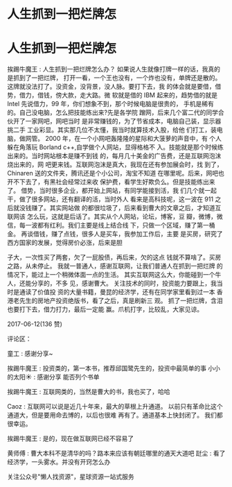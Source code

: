 # 人生抓到一把烂牌怎

# 人生抓到一把烂牌怎

挨踢牛魔王 : 人生抓到一把烂牌怎么办？ 如果说人生就像打牌一样的话，我真的是抓到了一把烂牌， 打开一看，一个王也没有，一个炸也没有，单牌还是散的。 这牌就没法打了。没资金，没背景，没人脉。要打下去，我 的体会就是要借，借势，借力，借钱，傍大款，走大路。微 软就是借的 IBM 起来的，趋势借的就是 Intel 先说借力，99 年，你们想象不到，那个时候电脑是很贵的， 手机是稀有的。自己没电脑，怎么把技能练出来?先是各学院 蹭网，后来几个富二代的同学合伙开了一家网吧，网吧当时 是非常赚钱的，为了节省成本，电脑自己装，显示器挑二手 工业彩显。其实那几位不太懂，我当时就算技术入股，给他 们打工，装电脑，做网管。 2000 年，在一个小网吧轰隆隆的星际和大菠萝的声音中，有 个人躲在角落玩 Borland c++,自学做个人网站，显得格格不 入。技能就是那个时候练出来的。当时网站根本是赚不到钱 的，每月几十美金的广告费，还是互联网泡沫烧出来的，网 吧更来钱。互联网泡沫是真大，我现在还有参加展会时，找 到了，Chinaren 送的文件夹，腾讯还是个小公司，淘宝不知道 在哪里呢。后来，网吧也开不下去了，有黑社会经常过来收 保护费，看学生好欺负么。但是技能练出来了。 借势，当时很多企业，都开始上网站，有同学能接到活，我 们几个就一起干，做了很多网站，还有翻译的活，当时外人 看来是高科技呢，这一波在 911 之后就没钱赚了。其实网站做 的都很垃圾了，后来看到曹大的文章之后，才知道互联网该 怎么玩，这就是后话了。其实从个人网站，论坛，博客，豆 瓣，微博，微信，每一波都有红利。我们主要是线上结合线 下，只做一个区域，赚了第一桶金。 再谈借钱，赚了点钱，很多人是买车，我参加工作后，主要 是买房，研究了西方国家的发展，觉得房价必涨，后来是胆

子大，一次性买了两套，欠了一屁股债，再后来，欠的这点 钱就不算啥了。买房之路，从未停止。 我就一普通人，感谢互联网，让我们普通人在抓到一把烂牌 的情况下，能过上一个稍微体面一点的生活。 其实互联网这么大，你能碰到一个牛人，还能分享的，不多 见，感谢曹大。 关注技术的同时，投资能力要跟上，我当时是通读了价值投 资的大量书籍，曼昆的经济学，还有在同学家里看到过一本 香港老先生的房地产投资绝版书，看了之后，真是刷新三 观。 抓了一把烂牌，含泪也要打下去，借力打力，最后一定能 赢。爪机打字，比较乱，大家见谅。

2017-06-12(136 赞)

评论区：

童工 : 感谢分享~

挨踢牛魔王 : 投资类的，第一本书，推荐邱国鹭先生的，投资中最简单的事 小小的太阳☀ : 感谢分享 能否列个书单

挨踢牛魔王 : 互联网类的，当然是曹大的书，我也买了，哈哈

Caoz : 互联网可以说是近几十年来，最大的草根上升通道。 以前只有革命比这个通道大，但是要用命去博的，以后也很难 再有了。通道基本上快封闭了。 我们都很幸运。

挨踢牛魔王 : 是的，现在做互联网已经不容易了

黄师傅 : 曹大本科不是清华的吗？路本来应该有朝廷哪里的通天大道吧 跹尘 : 看了经济学，一头雾水。并没有开窍怎么办

关注公众号"懒人找资源"，星球资源一站式服务